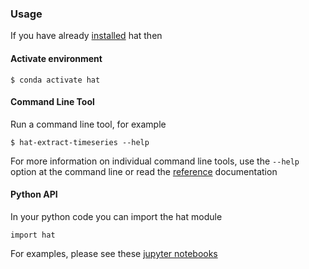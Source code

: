 ### Usage

If you have already [installed](installation.md) hat then

#### Activate environment

    $ conda activate hat

#### Command Line Tool

Run a command line tool, for example

    $ hat-extract-timeseries --help

For more information on individual command line tools, use the `--help` option at the command line or read the [reference](reference.md) documentation

#### Python API

In your python code you can import the hat module

    import hat

For examples, please see these [jupyter notebooks](https://github.com/ecmwf-projects/hat/tree/main/notebooks)


